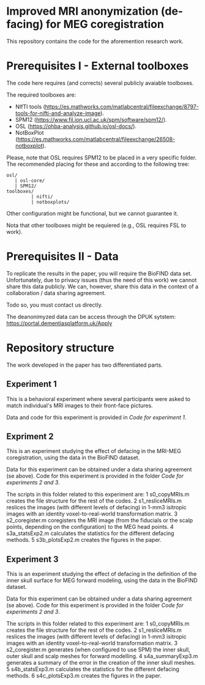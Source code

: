 # Improved MRI anonymization (de-facing) for MEG coregistration

This repository contains the code for the aforemention research work.


# Prerequisites I - External toolboxes

The code here requires (and corrects) several publicly avaiable toolboxes.

The required toolboxes are:
* NIfTI tools (https://es.mathworks.com/matlabcentral/fileexchange/8797-tools-for-nifti-and-analyze-image).
* SPM12 (https://www.fil.ion.ucl.ac.uk/spm/software/spm12/).
* OSL (https://ohba-analysis.github.io/osl-docs/).
* NotBoxPlot (https://es.mathworks.com/matlabcentral/fileexchange/26508-notboxplot).

Please, note that OSL requires SPM12 to be placed in a very specific folder. The recommended placing for these and according to the following tree:

```
osl/
   | osl-core/
   | SPM12/
toolboxes/
         | nifti/
         | notboxplots/
```  

Other configuration might be functional, but we cannot guarantee it.

Nota that other toolboxes might be requiered (e.g., OSL requires FSL to work).


# Prerequisites II - Data

To replicate the results in the paper, you will require the BioFIND data set. Unfortunately, due to privacy issues (thus the need of this work) we cannot share this data publicly. We can, however, share this data in the context of a collaboration / data sharing agreement.

Todo so, you must contact us directly.

The deanonimyzed data can be access through the DPUK sytstem: https://portal.dementiasplatform.uk/Apply


# Repository structure

The work developed in the paper has two differentiated parts.

## Experiment 1

This is a behavioral experiment where several participants were asked to match individual's MRI images to their front-face pictures.

Data and code for this experiment is provided in *Code for experiment 1*.

## Expriment 2

This is an experiment studying the effect of defacing in the MRI-MEG coregistration, using the data in the BioFIND dataset.

Data for this experiment can be obtained under a data sharing agreement (se above). Code for this experiment is provided in the folder *Code for experiments 2 and 3*.

The scripts in this folder related to this experiment are:
1 s0_copyMRIs.m creates the file structure for the rest of the codes.
2 s1_resliceMRIs.m reslices the images (with different levels of defacing) in 1-mm3 isitropic images with an identity voxel-to-real-world transformation matrix.
3 s2_coregister.m coregisters the MRI image (from the fiducials or the scalp points, depending on the configuration) to the MEG head points.
4 s3a_statsExp2.m calculates the statistics for the different defacing methods.
5 s3b_plotsExp2.m creates the figures in the paper.

## Experiment 3

This is an experiment studying the effect of defacing in the definition of the inner skull surface for MEG forward modeling, using the data in the BioFIND dataset.

Data for this experiment can be obtained under a data sharing agreement (se above). Code for this experiment is provided in the folder *Code for experiments 2 and 3*.

The scripts in this folder related to this experiment are:
1 s0_copyMRIs.m creates the file structure for the rest of the codes.
2 s1_resliceMRIs.m reslices the images (with different levels of defacing) in 1-mm3 isitropic images with an identity voxel-to-real-world transformation matrix.
3 s2_coregister.m generates (when configured to use SPM) the inner skull, outer skull and scalp meshes for forward modelling.
4 s4a_summaryExp3.m generates a summary of the error in the creation of the inner skull meshes.
5 s4b_statsExp3.m calculates the statistics for the different defacing methods.
6 s4c_plotsExp3.m creates the figures in the paper.
